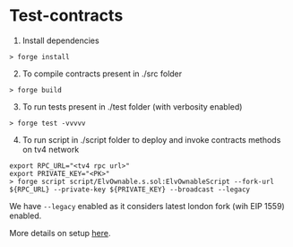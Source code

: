 # Test-contracts

1. Install dependencies
```
> forge install
```

2. To compile contracts present in ./src folder
```
> forge build
```

3. To run tests present in ./test folder (with verbosity enabled)
```
> forge test -vvvvv
```

4. To run script in ./script folder to deploy and invoke contracts methods on tv4 network
```
export RPC_URL="<tv4 rpc url>"
export PRIVATE_KEY="<PK>"
> forge script script/ElvOwnable.s.sol:ElvOwnableScript --fork-url ${RPC_URL} --private-key ${PRIVATE_KEY} --broadcast --legacy
```

We have `--legacy` enabled as it considers latest london fork (wih EIP 1559) enabled.

More details on setup [here](./notes/forge_setup.md).

